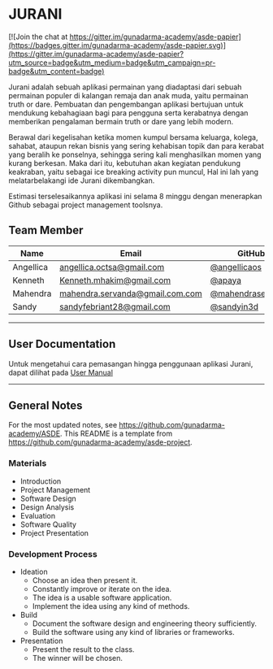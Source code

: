 # JURANI

[![Join the chat at https://gitter.im/gunadarma-academy/asde-papier](https://badges.gitter.im/gunadarma-academy/asde-papier.svg)](https://gitter.im/gunadarma-academy/asde-papier?utm_source=badge&utm_medium=badge&utm_campaign=pr-badge&utm_content=badge)

Jurani adalah sebuah aplikasi permainan yang diadaptasi dari sebuah permainan populer di kalangan remaja dan anak muda, yaitu permainan truth or dare. Pembuatan dan pengembangan aplikasi bertujuan untuk mendukung kebahagiaan bagi para pengguna serta kerabatnya dengan memberikan pengalaman bermain truth or dare yang lebih modern.

Berawal dari kegelisahan ketika momen kumpul bersama keluarga, kolega, sahabat, ataupun rekan bisnis yang sering kehabisan topik dan para kerabat yang beralih ke ponselnya, sehingga sering kali menghasilkan momen yang kurang berkesan. Maka dari itu, kebutuhan akan kegiatan pendukung keakraban, yaitu sebagai ice breaking activity pun muncul, Hal ini lah yang melatarbelakangi ide Jurani dikembangkan.

Estimasi terselesaikannya aplikasi ini selama 8 minggu dengan menerapkan Github sebagai project management toolsnya. 

## Team Member

| Name      | Email              | GitHub |
|-----------|--------------------|--------|
| Angellica | angellica.octsa@gmail.com | [@angellicaos](https://github.com/angellicaos)
| Kenneth   | Kenneth.mhakim@gmail.com | [@apaya](https://github.com/thunderkee)
| Mahendra  | mahendra.servanda@gmail.com.com | [@mahendraservanda](https://github.com/mahendraservanda)
| Sandy     | sandyfebriant28@gmail.com | [@sandyin3d](https://github.com/sandyin3d)


--------------------------------------------------

## User Documentation

Untuk mengetahui cara pemasangan hingga penggunaan aplikasi Jurani, dapat dilihat pada [User Manual](https://github.com/gunadarma-academy/asde-papier/blob/master/docs/UserManual.pdf)

--------------------------------------------------

## General Notes

For the most updated notes, see <https://github.com/gunadarma-academy/ASDE>. This README is a template from <https://github.com/gunadarma-academy/asde-project>.

### Materials

+ Introduction
+ Project Management
+ Software Design
+ Design Analysis
+ Evaluation
+ Software Quality
+ Project Presentation

### Development Process

+ Ideation
  + Choose an idea then present it.
  + Constantly improve or iterate on the idea.
  + The idea is a usable software application.
  + Implement the idea using any kind of methods.
+ Build
  + Document the software design and engineering theory sufficiently.
  + Build the software using any kind of libraries or frameworks.
+ Presentation
  + Present the result to the class.
  + The winner will be chosen.
